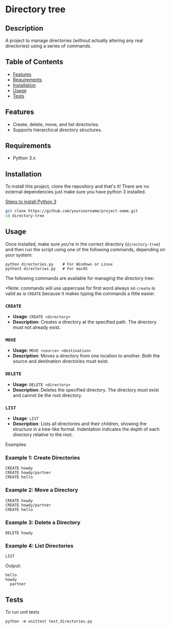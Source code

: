 # Directory tree

## Description
A project to manage directories (without actually altering any real directories) using a series of commands.

## Table of Contents
- [Features](#features)
- [Requirements](#requirements)
- [Installation](#installation)
- [Usage](#usage)
- [Tests](#tests)

## Features

- Create, delete, move, and list directories.
- Supports hierarchical directory structures.

## Requirements

- Python 3.x

## Installation 
To install this project, clone the repository and that's it! There are no external dependencies just make sure you have python 3 installed.

[Steps to install Python 3](https://docs.python.org/3/using/index.html)

```bash
git clone https://github.com/yourusername/project-name.git
cd directory-tree
```

## Usage
Once installed, make sure you’re in the correct directory (`directory-tree`) and then run the script using one of the following commands, depending on your system:

```
python directories.py    # For Windows or Linux
python3 directories.py   # For macOS
```


The following commands are available for managing the directory tree:

*Note: commands will use uppercase for first word always so `create` is valid as is `CREATE` because it makes typing the commands a little easier.

### `CREATE`
- **Usage**: `CREATE <directory>`
- **Description**: Creates a directory at the specified path. The directory must not already exist.

### `MOVE`
- **Usage**: `MOVE <source> <destination>`
- **Description**: Moves a directory from one location to another. Both the source and destination directories must exist.

### `DELETE`
- **Usage**: `DELETE <directory>`
- **Description**: Deletes the specified directory. The directory must exist and cannot be the root directory.

### `LIST`
- **Usage**: `LIST`
- **Description**: Lists all directories and their children, showing the structure in a tree-like format. Indentation indicates the depth of each directory relative to the root.


Examples:
### Example 1: Create Directories
```
CREATE howdy
CREATE howdy/partner
CREATE hello
```

### Example 2: Move a Directory
```
CREATE howdy
CREATE howdy/partner
CREATE hello
```

### Example 3: Delete a Directory
```
DELETE howdy
```

### Example 4: List Directories
```
LIST
```

Output:

```
hello
howdy
  partner

```

## Tests
To run unit tests

`python -m unittest test_directories.py`
